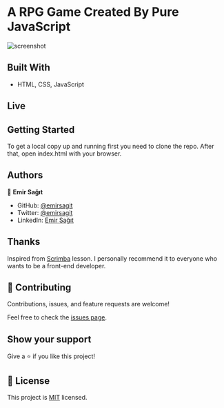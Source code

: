 # A RPG Game Created By Pure JavaScript

![screenshot](./app_screenshot.jpg)

## Built With

- HTML, CSS, JavaScript

## Live

<!-- [Snake Game ](https://emirsagit.github.io/snake-game/) -->

## Getting Started

To get a local copy up and running first you need to clone the repo. After that, open index.html with your browser.

## Authors

👤 **Emir Sağıt**

- GitHub: [@emirsagit](https://github.com/emirsagit)
- Twitter: [@emirsagit](https://twitter.com/emirsagit)
- LinkedIn: [Emir Sağıt](https://www.linkedin.com/in/emir-sa%C4%9F%C4%B1t-633035188/)

## Thanks

Inspired from [Scrimba](https://scrimba.com/) lesson. I personally recommend it to everyone who wants to be a front-end developer.

## 🤝 Contributing

Contributions, issues, and feature requests are welcome!

Feel free to check the [issues page](../../issues/).

## Show your support

Give a ⭐️ if you like this project!

## 📝 License

This project is [MIT](./MIT.md) licensed.
